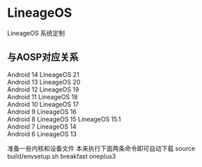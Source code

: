 # LineageOS
LineageOS 系统定制

## 与AOSP对应关系
Android 14			LineageOS 21					</br>
Android 13			LineageOS 20					</br>
Android 12			LineageOS 19					</br>
Android 11			LineageOS 18					</br>
Android 10			LineageOS 17					</br>
Android 9			  LineageOS 16					</br>
Android 8			  LineageOS 15    LineageOS 15.1			</br>
Android 7			  LineageOS 14					</br>
Android 6			  LineageOS 13					</br>

准备一些内核和设备文件
本来执行下面两条命令即可自动下载
source build/envsetup.sh
breakfast oneplus3
